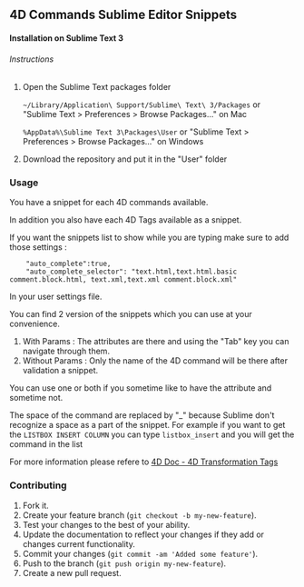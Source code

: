 ## 4D Commands Sublime Editor Snippets

#### Installation on Sublime Text 3

###### Instructions

1. Open the Sublime Text packages folder

    `~/Library/Application\ Support/Sublime\ Text\ 3/Packages` or "Sublime Text > Preferences > Browse Packages..." on Mac
    
    `%AppData%\Sublime Text 3\Packages\User` or "Sublime Text > Preferences > Browse Packages..." on Windows

2. Download the repository and put it in the "User" folder

### Usage

You have a snippet for each 4D commands available.

In addition you also have each 4D Tags available as a snippet.

If you want the snippets list to show while you are typing make sure to add those settings :

```
	"auto_complete":true,
	"auto_complete_selector": "text.html,text.html.basic comment.block.html, text.xml,text.xml comment.block.xml"
```
In your user settings file.

You can find 2 version of the snippets which you can use at your convenience.

1. With Params : The attributes are there and using the "Tab" key you can navigate through them.
2. Without Params : Only the name of the 4D command will be there after validation a snippet.

You can use one or both if you sometime like to have the attribute and sometime not.

The space of the command are replaced by "_" because Sublime don't recognize a space as a part of the snippet. For example if you want to get the `LISTBOX INSERT COLUMN` you can type `listbox_insert` and you will get the command in the list

For more information please refere to [4D Doc - 4D Transformation Tags](https://doc.4d.com/4Dv17R3/4D/17-R3/4D-Transformation-Tags.300-3907284.en.html#2880084)

### Contributing

1. Fork it.
2. Create your feature branch (`git checkout -b my-new-feature`).
3. Test your changes to the best of your ability.
4. Update the documentation to reflect your changes if they add or changes current functionality.
5. Commit your changes (`git commit -am 'Added some feature'`).
6. Push to the branch (`git push origin my-new-feature`).
7. Create a new pull request.
